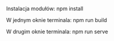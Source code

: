 Instalacja modułów: npm install

W jednym oknie terminala: npm run build

W drugim oknie terminala: npm run serve